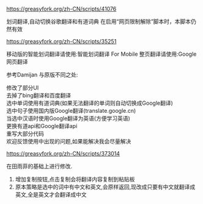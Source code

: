 https://greasyfork.org/zh-CN/scripts/41076

划词翻译,自动切换谷歌翻译和有道词典 在启用“网页限制解除”脚本时，本脚本仍然有效

https://greasyfork.org/zh-CN/scripts/35251

移动版的智能划词翻译请使用:智能划词翻译 For Mobile 整页翻译请使用:Google网页翻译

参考Damijan 与原版不同之处:

修改了部分UI<br>
去掉了bing翻译和百度翻译<br>
选中单词使用有道词典(如果无法翻译的单词则自动切换成Google翻译)<br>
选中句子使用国内版Google翻译(translate.google.cn)<br>
当选中汉语时使用Google翻译为英语(方便学习英语)<br>
更换有道api和Google翻译api<br>
重写大部分代码<br>
欢迎反馈使用中出现的问题,如果能解决我会尽量解决<br>

https://greasyfork.org/zh-CN/scripts/373014

在田雨菲的基础上进行修改.
1. 增加复制按钮,点击复制会将翻译内容复制到粘贴板
2. 原本策略是选中的词中有中文和英文,会原样返回,现改成只要有中文就翻译成英文,全是英文才会翻译成中文
